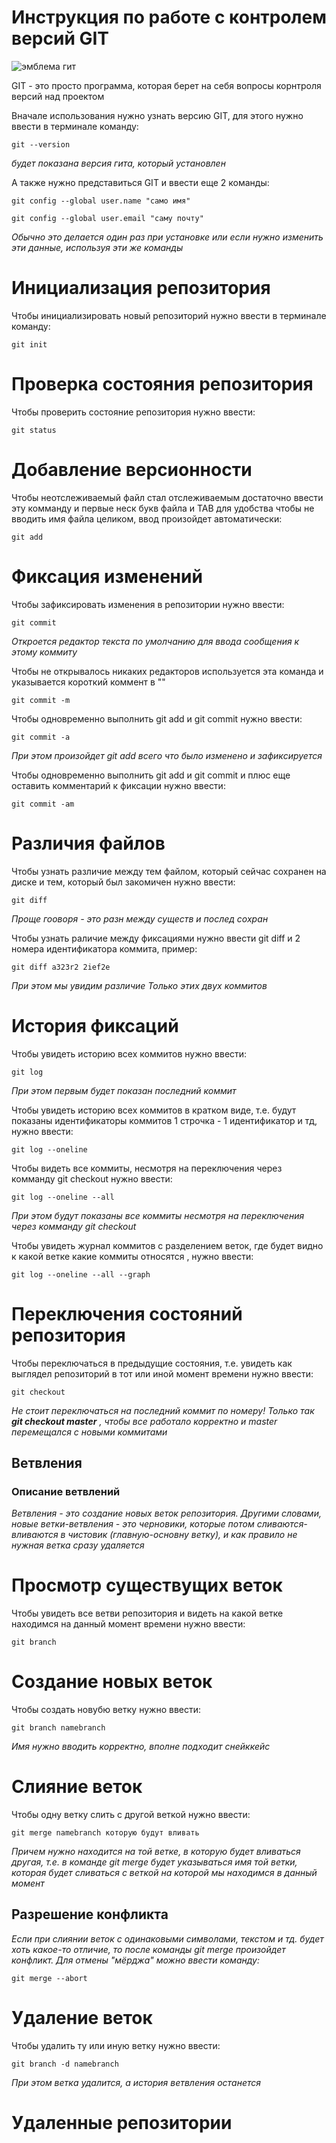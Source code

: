 # **Инструкция по работе с контролем версий GIT**

![эмблема гит](gitcat.png)

GIT - это просто программа, которая берет на себя вопросы корнтроля версий над проектом

Вначале использования нужно узнать версию GIT, для этого нужно ввести в терминале команду:

    git --version

*будет показана версия гита, который установлен*

А также нужно представиться GIT и ввести еще 2 команды:

    git config --global user.name "само имя"

    git config --global user.email "саму почту"

*Обычно это делается один раз при установке или если нужно изменить эти данные, используя эти же команды*


# Инициализация репозитория

Чтобы инициализировать новый репозиторий нужно ввести в терминале команду:

    git init

# Проверка состояния репозитория

Чтобы проверить состояние репозитория нужно ввести:

    git status

# Добавление версионности

Чтобы неотслеживаемый файл стал отслеживаемым достаточно ввести эту комманду и первые неск букв файла и TAB для удобства чтобы не вводить имя файла целиком, ввод произойдет автоматически:

    git add

# Фиксация изменений

Чтобы зафиксировать изменения в репозитории нужно ввести:

    git commit

*Откроется редактор текста по умолчанию для ввода сообщения к этому коммиту*

Чтобы не открывалось никаких редакторов используется эта команда и указывается короткий коммент в "" 

    git commit -m

Чтобы одновременно выполнить git add и git commit нужно ввести:

    git commit -a

*При этом произойдет git add всего что было изменено и зафиксируется*

Чтобы одновременно выполнить git add и git commit и плюс еще оставить комментарий к фиксации нужно ввести:

    git commit -am

# Различия файлов

Чтобы узнать различие между тем файлом, который сейчас сохранен на диске и тем, который был закомичен нужно ввести:

    git diff

*Проще гооворя - это разн между существ и послед сохран*

Чтобы узнать раличие между фиксациями нужно ввести git diff и 2 номера идентификатора коммита, пример:

    git diff a323r2 2ief2e

*При этом мы увидим различие Только этих двух коммитов*

# История фиксаций

Чтобы увидеть историю всех коммитов нужно ввести:

    git log

*При этом первым будет показан последний коммит*

Чтобы увидеть историю всех коммитов в кратком виде, т.е. будут показаны идентификаторы коммитов 1 строчка - 1 идентификатор и тд, нужно ввести:

    git log --oneline

Чтобы видеть все коммиты, несмотря на переключения через комманду git checkout нужно ввести:

    git log --oneline --all

*При этом будут показаны все коммиты несмотря на переключения через комманду git checkout*

Чтобы увидеть журнал коммитов с разделением веток, где будет видно к какой ветке какие коммиты относятся , нужно ввести:

    git log --oneline --all --graph

# Переключения состояний репозитория

Чтобы переключаться в предыдущие состояния, т.е. увидеть как выглядел репозиторий в тот или иной момент времени нужно ввести: 

    git checkout

*Не стоит переключаться на последний коммит по номеру! Только так **git checkout master** , чтобы все работало корректно и master перемещался с новыми коммитами*

## **Ветвления**

### Описание ветвлений
*Ветвления - это создание новых веток репозитория. Другими словами, новые ветки-ветвления - это черновики, которые потом сливаются-вливаются в чистовик (главную-основну ветку), и как правило не нужная ветка сразу удаляется*

# Просмотр существущих веток

Чтобы увидеть все ветви репозитория и видеть на какой ветке находимся на данный момент времени нужно ввести:

    git branch

# Создание новых веток 

Чтобы создать новубю ветку нужно ввести:

    git branch namebranch

*Имя нужно вводить корректно, вполне подходит снейккейс*

# Слияние веток

Чтобы одну ветку слить с другой веткой нужно ввести:

    git merge namebranch которую будут вливать

*Причем нужно находится на той ветке, в которую будет вливаться другая, т.е. в команде git merge будет указываться имя той ветки, которая будет сливаться с веткой на которой мы находимся в данный момент*

## Разрешение конфликта

*Если при слиянии веток с одинаковыми символами, текстом и тд. будет хоть какое-то отличие, то после команды git merge произойдет конфликт. Для отмены "мёрджа" можно ввести команду:*

    git merge --abort

# Удаление веток

Чтобы удалить ту или иную ветку нужно ввести:

    git branch -d namebranch

*При этом ветка удалится, а история ветвления останется*

# Удаленные репозитории
